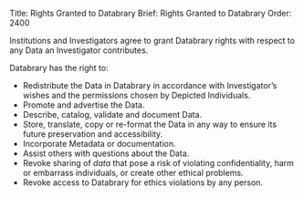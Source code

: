 Title: Rights Granted to Databrary
Brief: Rights Granted to Databrary
Order: 2400

Institutions and Investigators agree to grant Databrary rights with respect to any Data an Investigator contributes.

Databrary has the right to:

- Redistribute the Data in Databrary in accordance with Investigator’s wishes and the permissions chosen by Depicted Individuals.
- Promote and advertise the Data.
- Describe, catalog, validate and document Data.
- Store, translate, copy or re-format the Data in any way to ensure its future preservation and accessibility.
- Incorporate Metadata or documentation.
- Assist others with questions about the Data.
- Revoke sharing of *data* that pose a risk of violating confidentiality, harm or embarrass individuals, or create other ethical problems.
- Revoke access to Databrary for ethics violations by any person.
